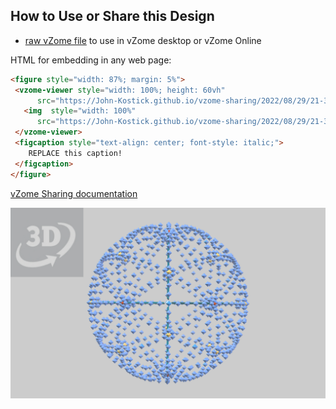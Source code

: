 
## How to Use or Share this Design

 - [raw vZome file](<https://raw.githubusercontent.com/John-Kostick/vzome-sharing/main/2022/08/29/21-34-33-30-gon-field-15-circles-fvZome/30-gon-field-15-circles-fvZome.vZome>) to use in vZome desktop or vZome Online
 
 HTML for embedding in any web page:
 ```html
<figure style="width: 87%; margin: 5%">
  <vzome-viewer style="width: 100%; height: 60vh"
       src="https://John-Kostick.github.io/vzome-sharing/2022/08/29/21-34-33-30-gon-field-15-circles-fvZome/30-gon-field-15-circles-fvZome.vZome" >
    <img  style="width: 100%"
       src="https://John-Kostick.github.io/vzome-sharing/2022/08/29/21-34-33-30-gon-field-15-circles-fvZome/30-gon-field-15-circles-fvZome.png" >
  </vzome-viewer>
  <figcaption style="text-align: center; font-style: italic;">
     REPLACE this caption!
  </figcaption>
</figure>
 ```

[vZome Sharing documentation](https://vzome.github.io/vzome/sharing.html#how-it-works)

![Image](<30-gon-field-15-circles-fvZome.png>)

